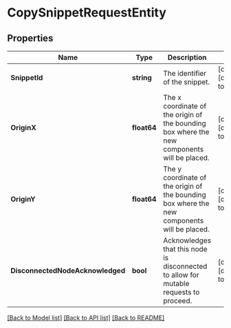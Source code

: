 # CopySnippetRequestEntity

## Properties
Name | Type | Description | Notes
------------ | ------------- | ------------- | -------------
**SnippetId** | **string** | The identifier of the snippet. | [optional] [default to null]
**OriginX** | **float64** | The x coordinate of the origin of the bounding box where the new components will be placed. | [optional] [default to null]
**OriginY** | **float64** | The y coordinate of the origin of the bounding box where the new components will be placed. | [optional] [default to null]
**DisconnectedNodeAcknowledged** | **bool** | Acknowledges that this node is disconnected to allow for mutable requests to proceed. | [optional] [default to null]

[[Back to Model list]](../pkg/nifi/README.md#documentation-for-models) [[Back to API list]](../pkg/nifi/README.md#documentation-for-api-endpoints) [[Back to README]](../pkg/nifi/README.md)



